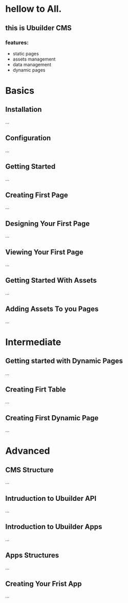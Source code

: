 # hellow to All.

## this is Ubuilder CMS

### features:

- static pages
- assets management
- data management
- dynamic pages

# Basics

## Installation

...

## Configuration

...

## Getting Started

...

## Creating First Page

...

## Designing Your First Page

...

## Viewing Your First Page

...

## Getting Started With Assets

...

## Adding Assets To you Pages

...

# Intermediate

## Getting started with Dynamic Pages

...

## Creating Firt Table

...

## Creating First Dynamic Page

...

# Advanced

## CMS Structure

...

## Intruduction to Ubuilder API

...

## Introduction to Ubuilder Apps

...

## Apps Structures

...

## Creating Your Frist App

...
